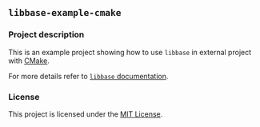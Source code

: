 ## `libbase-example-cmake`

### Project description

This is an example project showing how to use `libbase` in external project with
[CMake](https://cmake.org/).

For more details refer to [`libbase` documentation][1].

[1]: https://RippeR37.github.io/libbase/master/getting_started/using.html

### License

This project is licensed under the [MIT License](LICENSE).
